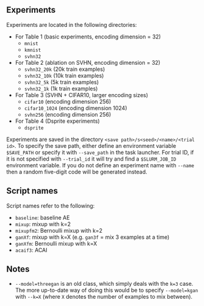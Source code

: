 ## Experiments

Experiments are located in the following directories:

- For Table 1 (basic experiments, encoding dimension = 32)
  - `mnist`
  - `kmnist`
  - `svhn32`
- For Table 2 (ablation on SVHN, encoding dimension = 32)
  - `svhn32_20k` (20k train examples)
  - `svhn32_10k` (10k train examples)
  - `svhn32_5k` (5k train examples)
  - `svhn32_1k` (1k train examples)
- For Table 3 (SVHN + CIFAR10, larger encoding sizes)
  - `cifar10` (encoding dimension 256)
  - `cifar10_1024` (encoding dimension 1024)
  - `svhn256` (encoding dimension 256)
- For Table 4 (Dsprite experiments)
  - `dsprite`
  
Experiments are saved in the directory `<save path>/s<seed>/<name>/<trial id>`. To specify the save path, either define an environment variable `$SAVE_PATH` or specify it with `--save_path` in the task launcher. For trial ID, if it is not specified with `--trial_id` it will try and find a `$SLURM_JOB_ID` environment variable. If you do not define an experiment name with `--name` then a random five-digit code will be generated instead.
  
## Script names

Script names refer to the following:
- `baseline`: baseline AE
- `mixup`: mixup with k=2
- `mixupfm2`: Bernoulli mixup with k=2
- `ganXf`: mixup with k=X (e.g. `gan3f` = mix 3 examples at a time)
- `ganXfm`: Bernoulli mixup with k=X
- `acaif3`: ACAI

## Notes

- `--model=threegan` is an old class, which simply deals with the `k=3` case. The more up-to-date way of doing this would be to specify `--model=kgan` with `--k=X` (where `X` denotes the number of examples to mix between).
